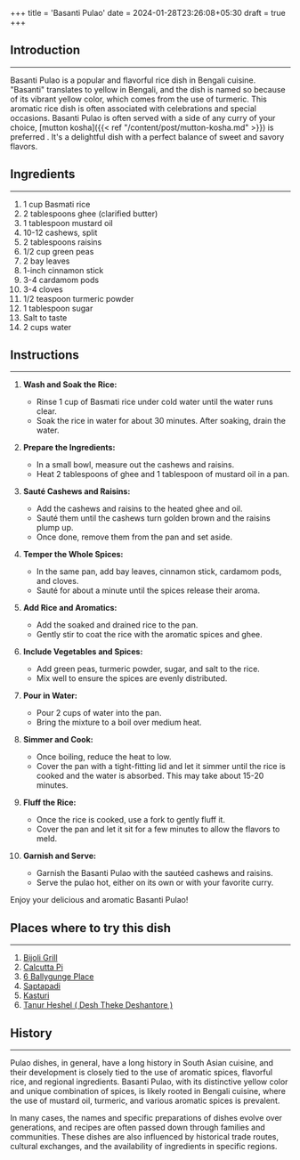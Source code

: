 +++
title = 'Basanti Pulao'
date = 2024-01-28T23:26:08+05:30
draft = true
+++

## Introduction

---

Basanti Pulao is a popular and flavorful rice dish in Bengali cuisine. "Basanti" translates to yellow in Bengali, and the dish is named so because of its vibrant yellow color, which comes from the use of turmeric. This aromatic rice dish is often associated with celebrations and special occasions. Basanti Pulao is often served with a side of any curry of your choice, [mutton kosha]({{< ref "/content/post/mutton-kosha.md" >}}) is preferred . It's a delightful dish with a perfect balance of sweet and savory flavors.

## Ingredients

---

1. 1 cup Basmati rice
2. 2 tablespoons ghee (clarified butter)
3. 1 tablespoon mustard oil
4. 10-12 cashews, split
5. 2 tablespoons raisins
6. 1/2 cup green peas
7. 2 bay leaves
8. 1-inch cinnamon stick
9. 3-4 cardamom pods
10. 3-4 cloves
11. 1/2 teaspoon turmeric powder
12. 1 tablespoon sugar
13. Salt to taste
14. 2 cups water

## Instructions

---

1. **Wash and Soak the Rice:**

   - Rinse 1 cup of Basmati rice under cold water until the water runs clear.
   - Soak the rice in water for about 30 minutes. After soaking, drain the water.

2. **Prepare the Ingredients:**

   - In a small bowl, measure out the cashews and raisins.
   - Heat 2 tablespoons of ghee and 1 tablespoon of mustard oil in a pan.

3. **Sauté Cashews and Raisins:**

   - Add the cashews and raisins to the heated ghee and oil.
   - Sauté them until the cashews turn golden brown and the raisins plump up.
   - Once done, remove them from the pan and set aside.

4. **Temper the Whole Spices:**

   - In the same pan, add bay leaves, cinnamon stick, cardamom pods, and cloves.
   - Sauté for about a minute until the spices release their aroma.

5. **Add Rice and Aromatics:**

   - Add the soaked and drained rice to the pan.
   - Gently stir to coat the rice with the aromatic spices and ghee.

6. **Include Vegetables and Spices:**

   - Add green peas, turmeric powder, sugar, and salt to the rice.
   - Mix well to ensure the spices are evenly distributed.

7. **Pour in Water:**

   - Pour 2 cups of water into the pan.
   - Bring the mixture to a boil over medium heat.

8. **Simmer and Cook:**

   - Once boiling, reduce the heat to low.
   - Cover the pan with a tight-fitting lid and let it simmer until the rice is cooked and the water is absorbed. This may take about 15-20 minutes.

9. **Fluff the Rice:**

   - Once the rice is cooked, use a fork to gently fluff it.
   - Cover the pan and let it sit for a few minutes to allow the flavors to meld.

10. **Garnish and Serve:**
    - Garnish the Basanti Pulao with the sautéed cashews and raisins.
    - Serve the pulao hot, either on its own or with your favorite curry.

Enjoy your delicious and aromatic Basanti Pulao!

## Places where to try this dish

---

1. [Bijoli Grill](https://maps.app.goo.gl/nxyeGEUDzPwEam7q9)
2. [Calcutta Pi](https://maps.app.goo.gl/98MnRwFdowc4QhS78)
3. [6 Ballygunge Place](https://maps.app.goo.gl/Y3YqagaTTHaV2G3L6)
4. [Saptapadi](https://maps.app.goo.gl/1Hc6HCKF5Lx6fU2C9)
5. [Kasturi](https://maps.app.goo.gl/Gye4S2HAeB4YZ8cP9)
6. [Tanur Heshel ( Desh Theke Deshantore )](https://maps.app.goo.gl/Wj6qas9TGj2TkRrG6)

## History

---

Pulao dishes, in general, have a long history in South Asian cuisine, and their development is closely tied to the use of aromatic spices, flavorful rice, and regional ingredients. Basanti Pulao, with its distinctive yellow color and unique combination of spices, is likely rooted in Bengali cuisine, where the use of mustard oil, turmeric, and various aromatic spices is prevalent.

In many cases, the names and specific preparations of dishes evolve over generations, and recipes are often passed down through families and communities. These dishes are also influenced by historical trade routes, cultural exchanges, and the availability of ingredients in specific regions.
